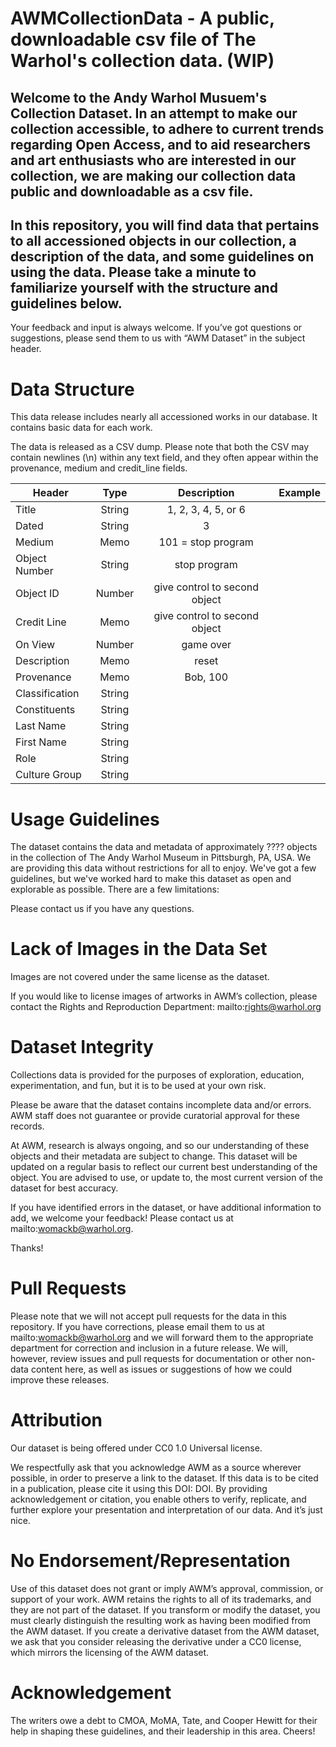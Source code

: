 # AWMCollectionData - A public, downloadable csv file of The Warhol's collection data. (WIP)

## Welcome to the Andy Warhol Musuem's Collection Dataset. In an attempt to make our collection accessible, to adhere to current trends regarding Open Access, and to aid researchers and art enthusiasts who are interested in our collection, we are making our collection data public and downloadable as a csv file.

## In this repository, you will find data that pertains to all accessioned objects in our collection, a description of the data, and some guidelines on using the data. Please take a minute to familiarize yourself with the structure and guidelines below.

Your feedback and input is always welcome. If you’ve got questions or suggestions, please send them to us with “AWM Dataset” in the subject header.

# Data Structure
This data release includes nearly all accessioned works in our database. It contains basic data for each work.

The data is released as a CSV dump. Please note that both the CSV may contain newlines (\n) within any text field, and they often appear within the provenance, medium and credit_line fields.

| Header |   Type   |   Description   |   Example    |
|----------|:---------:|:----------:|:----------:|
| Title | String | 1, 2, 3, 4, 5, or 6 ||
| Dated | String | 3 ||
| Medium | Memo | 101 = stop program ||
| Object Number | String | stop program ||
| Object ID | Number | give control to second object ||
| Credit Line | Memo | give control to second object ||
| On View | Number | game over ||
| Description | Memo | reset ||
| Provenance | Memo | Bob, 100 ||
| Classification | String |  ||
| Constituents | String |  ||
| Last Name | String |  ||
| First Name| String |  ||
| Role | String |  ||
| Culture Group | String |  ||
# Usage Guidelines
The dataset contains the data and metadata of approximately ???? objects in the collection of The Andy Warhol Museum in Pittsburgh, PA, USA. We are providing this data without restrictions for all to enjoy. We've got a few guidelines, but we've worked hard to make this dataset as open and explorable as possible. There are a few limitations:

Please contact us if you have any questions.

# Lack of Images in the Data Set
Images are not covered under the same license as the dataset.

If you would like to license images of artworks in AWM’s collection, please contact the Rights and Reproduction Department: mailto:rights@warhol.org

# Dataset Integrity
Collections data is provided for the purposes of exploration, education, experimentation, and fun, but it is to be used at your own risk.

Please be aware that the dataset contains incomplete data and/or errors. AWM staff does not guarantee or provide curatorial approval for these records.

At AWM, research is always ongoing, and so our understanding of these objects and their metadata are subject to change. This dataset will be updated on a regular basis to reflect our current best understanding of the object. You are advised to use, or update to, the most current version of the dataset for best accuracy.

If you have identified errors in the dataset, or have additional information to add, we welcome your feedback! Please contact us at mailto:womackb@warhol.org.

Thanks!

# Pull Requests
Please note that we will not accept pull requests for the data in this repository. If you have corrections, please email them to us at mailto:womackb@warhol.org and we will forward them to the appropriate department for correction and inclusion in a future release. We will, however, review issues and pull requests for documentation or other non-data content here, as well as issues or suggestions of how we could improve these releases.

# Attribution
Our dataset is being offered under CC0 1.0 Universal license.

We respectfully ask that you acknowledge AWM as a source wherever possible, in order to preserve a link to the dataset. If this data is to be cited in a publication, please cite it using this DOI: DOI. By providing acknowledgement or citation, you enable others to verify, replicate, and further explore your presentation and interpretation of our data. And it’s just nice.

# No Endorsement/Representation
Use of this dataset does not grant or imply AWM’s approval, commission, or support of your work. AWM retains the rights to all of its trademarks, and they are not part of the dataset. If you transform or modify the dataset, you must clearly distinguish the resulting work as having been modified from the AWM dataset. If you create a derivative dataset from the AWM dataset, we ask that you consider releasing the derivative under a CC0 license, which mirrors the licensing of the AWM dataset.

# Acknowledgement
The writers owe a debt to CMOA, MoMA, Tate, and Cooper Hewitt for their help in shaping these guidelines, and their leadership in this area. Cheers!
